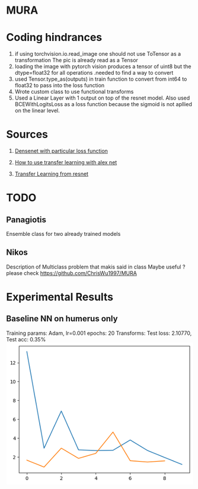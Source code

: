 # MURA


# Coding hindrances
1. if using torchvision.io.read_image one should not use ToTensor as a transformation
The pic is already read as a Tensor
2. loading the image with pytorch vision produces a tensor of uint8 but the dtype=float32 for all operations .needed to find a way to convert
3. used Tensor.type_as(outputs) in train function to convert from int64 to float32 to pass into the loss function
4. Wrote custom class to use functional transforms
5. Used a Linear Layer with 1 output on top of the resnet model. Also used BCEWithLogitsLoss as a loss function because the sigmoid is not apllied on the linear level. 





# Sources
1. [Densenet with particular loss function](https://github.com/ishanrai05/MURA-stanford/blob/master/notebook/Mura.ipynb)

2. [How to use transfer learning with alex net](https://github.com/madsendennis/notebooks/blob/master/pytorch/3_PyTorch_Transfer_learning.ipynb)

3. [Transfer Learning from resnet ](https://pytorch.org/tutorials/beginner/transfer_learning_tutorial.html#finetuning-the-convnet)

# TODO
## Panagiotis
Ensemble class for two already trained models



## Nikos
Description of Multiclass problem that makis said in class
Maybe useful ? please check https://github.com/ChrisWu1997/MURA



# Experimental Results

## Baseline NN on humerus only
Training params:
Adam, lr=0.001
epochs: 20
Transforms:
Test loss: 2.10770, Test acc: 0.35%
![alt](experiments\loss_simpleNN_notransforms.png)
